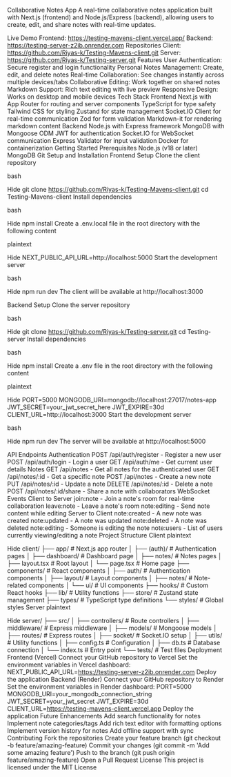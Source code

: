 Collaborative Notes App
A real-time collaborative notes application built with Next.js (frontend) and Node.js/Express (backend), allowing users to create, edit, and share notes with real-time updates.

Live Demo
Frontend: https://testing-mavens-client.vercel.app/
Backend: https://testing-server-z2ib.onrender.com
Repositories
Client: https://github.com/Riyas-k/Testing-Mavens-client.git
Server: https://github.com/Riyas-k/Testing-server.git
Features
User Authentication: Secure register and login functionality
Personal Notes Management: Create, edit, and delete notes
Real-time Collaboration: See changes instantly across multiple devices/tabs
Collaborative Editing: Work together on shared notes
Markdown Support: Rich text editing with live preview
Responsive Design: Works on desktop and mobile devices
Tech Stack
Frontend
Next.js with App Router for routing and server components
TypeScript for type safety
Tailwind CSS for styling
Zustand for state management
Socket.IO Client for real-time communication
Zod for form validation
Markdown-it for rendering markdown content
Backend
Node.js with Express framework
MongoDB with Mongoose ODM
JWT for authentication
Socket.IO for WebSocket communication
Express Validator for input validation
Docker for containerization
Getting Started
Prerequisites
Node.js (v18 or later)
MongoDB
Git
Setup and Installation
Frontend Setup
Clone the client repository

bash

Hide
git clone https://github.com/Riyas-k/Testing-Mavens-client.git
cd Testing-Mavens-client
Install dependencies

bash

Hide
npm install
Create a .env.local file in the root directory with the following content

plaintext

Hide
NEXT_PUBLIC_API_URL=http://localhost:5000
Start the development server

bash

Hide
npm run dev
The client will be available at http://localhost:3000

Backend Setup
Clone the server repository

bash

Hide
git clone https://github.com/Riyas-k/Testing-server.git
cd Testing-server
Install dependencies

bash

Hide
npm install
Create a .env file in the root directory with the following content

plaintext

Hide
PORT=5000
MONGODB_URI=mongodb://localhost:27017/notes-app
JWT_SECRET=your_jwt_secret_here
JWT_EXPIRE=30d
CLIENT_URL=http://localhost:3000
Start the development server

bash

Hide
npm run dev
The server will be available at http://localhost:5000

API Endpoints
Authentication
POST /api/auth/register - Register a new user
POST /api/auth/login - Login a user
GET /api/auth/me - Get current user details
Notes
GET /api/notes - Get all notes for the authenticated user
GET /api/notes/:id - Get a specific note
POST /api/notes - Create a new note
PUT /api/notes/:id - Update a note
DELETE /api/notes/:id - Delete a note
POST /api/notes/:id/share - Share a note with collaborators
WebSocket Events
Client to Server
join:note - Join a note's room for real-time collaboration
leave:note - Leave a note's room
note:editing - Send note content while editing
Server to Client
note:created - A new note was created
note:updated - A note was updated
note:deleted - A note was deleted
note:editing - Someone is editing the note
note:users - List of users currently viewing/editing a note
Project Structure
Client
plaintext

Hide
client/
├── app/                  # Next.js app router
│   ├── (auth)/           # Authentication pages
│   ├── dashboard/        # Dashboard page
│   ├── notes/            # Notes pages
│   ├── layout.tsx        # Root layout
│   └── page.tsx          # Home page
├── components/           # React components
│   ├── auth/             # Authentication components
│   ├── layout/           # Layout components
│   ├── notes/            # Note-related components
│   └── ui/               # UI components
├── hooks/                # Custom React hooks
├── lib/                  # Utility functions
├── store/                # Zustand state management
├── types/                # TypeScript type definitions
└── styles/               # Global styles
Server
plaintext

Hide
server/
├── src/
│   ├── controllers/      # Route controllers
│   ├── middleware/       # Express middleware
│   ├── models/           # Mongoose models
│   ├── routes/           # Express routes
│   ├── socket/           # Socket.IO setup
│   ├── utils/            # Utility functions
│   ├── config.ts         # Configuration
│   ├── db.ts             # Database connection
│   └── index.ts          # Entry point
└── tests/                # Test files
Deployment
Frontend (Vercel)
Connect your GitHub repository to Vercel
Set the environment variables in Vercel dashboard:
NEXT_PUBLIC_API_URL=https://testing-server-z2ib.onrender.com
Deploy the application
Backend (Render)
Connect your GitHub repository to Render
Set the environment variables in Render dashboard:
PORT=5000
MONGODB_URI=your_mongodb_connection_string
JWT_SECRET=your_jwt_secret
JWT_EXPIRE=30d
CLIENT_URL=https://testing-mavens-client.vercel.app
Deploy the application
Future Enhancements
Add search functionality for notes
Implement note categories/tags
Add rich text editor with formatting options
Implement version history for notes
Add offline support with sync
Contributing
Fork the repositories
Create your feature branch (git checkout -b feature/amazing-feature)
Commit your changes (git commit -m 'Add some amazing feature')
Push to the branch (git push origin feature/amazing-feature)
Open a Pull Request
License
This project is licensed under the MIT License